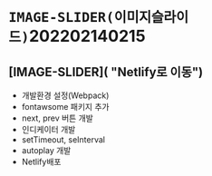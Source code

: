 # `IMAGE-SLIDER(이미지슬라이드)`202202140215

## [IMAGE-SLIDER]( "Netlify로 이동")

- 개발환경 설정(Webpack)
- fontawsome 패키지 추가
- next, prev 버튼 개발
- 인디케이터 개발
- setTimeout, seInterval
- autoplay 개발
- Netlify배포
